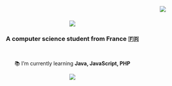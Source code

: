<img align="right" src="https://visitor-badge.laobi.icu/badge?page_id=salesp07.salesp07" />

<h1 align="center">
    <img src="https://readme-typing-svg.herokuapp.com/?font=Righteous&size=35&center=true&vCenter=true&width=500&height=70&duration=4000&lines=Hi+👋;+I'm+soro111+!;" />
</h1>

<h3 align="center">A computer science student from France 🇫🇷</h3>

<br/>

<div align="center">
  
 📚 I’m currently learning **Java, JavaScript, PHP**
 
 </div>

 <div align="center"> 
  <a href="mailto:soro111.pro@gmail.com">
    <img src="https://img.shields.io/badge/Gmail-333333?style=for-the-badge&logo=gmail&logoColor=red" />
  </a>
